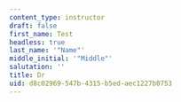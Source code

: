 ```yaml
---
content_type: instructor
draft: false
first_name: Test
headless: true
last_name: '"Name"'
middle_initial: '"Middle"'
salutation: ''
title: Dr
uid: d8c02969-547b-4315-b5ed-aec1227b0753
---
```

